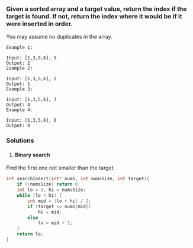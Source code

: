 ### Given a sorted array and a target value, return the index if the target is found. If not, return the index where it would be if it were inserted in order.

You may assume no duplicates in the array.

```
Example 1:

Input: [1,3,5,6], 5
Output: 2
Example 2:

Input: [1,3,5,6], 2
Output: 1
Example 3:

Input: [1,3,5,6], 7
Output: 4
Example 4:

Input: [1,3,5,6], 0
Output: 0
```


###  Solutions


1. #### Binary search

Find the first one not smaller than the target.

```cpp
int searchInsert(int* nums, int numsSize, int target){
    if (!numsSize) return 0;
    int lo = 0, hi = numsSize;
    while (lo < hi) {
        int mid = (lo + hi) / 2;
        if (target <= nums[mid])
            hi = mid;
        else
            lo = mid + 1;
    }
    return lo;
}
```
